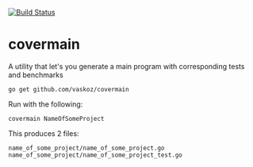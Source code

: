 [![Build Status](https://travis-ci.org/vaskoz/covermain.svg?branch=master)](https://travis-ci.org/vaskoz/covermain)

# covermain
A utility that let's you generate a main program with corresponding tests and benchmarks

```
go get github.com/vaskoz/covermain
```

Run with the following:

```
covermain NameOfSomeProject
```

This produces 2 files:
```
name_of_some_project/name_of_some_project.go
name_of_some_project/name_of_some_project_test.go
```
